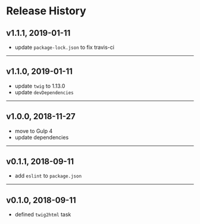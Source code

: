 # Release History

## v1.1.1, 2019-01-11
* update `package-lock.json` to fix travis-ci

---

## v1.1.0, 2019-01-11
* update `twig` to 1.13.0
* update `devDependencies`

---

## v1.0.0, 2018-11-27
* move to Gulp 4
* update dependencies

---

## v0.1.1, 2018-09-11
* add `eslint` to `package.json`

---

## v0.1.0, 2018-09-11
* defined `twig2html` task
